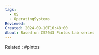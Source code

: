```yaml
---
tags:
  - OS
  - OperatingSystems
Reviewed: 
Created: 2024-09-10T16:48:00
About: Based on CS2043 Pintos Lab series
---
```

Related : #pintos 